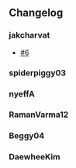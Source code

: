 ## Changelog

### jakcharvat

- [#6](https://github.com/jakcharvat/SkyStone/issues/6)

### spiderpiggy03



### nyeffA



### RamanVarma12



### Beggy04



### DaewheeKim